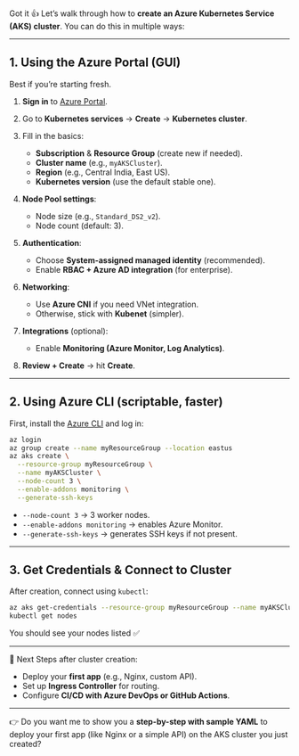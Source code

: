 Got it 👍 Let’s walk through how to **create an Azure Kubernetes Service (AKS) cluster**. You can do this in multiple ways:

---

## 1. **Using the Azure Portal (GUI)**

Best if you’re starting fresh.

1. **Sign in** to [Azure Portal](https://portal.azure.com).
2. Go to **Kubernetes services** → **Create** → **Kubernetes cluster**.
3. Fill in the basics:

   * **Subscription** & **Resource Group** (create new if needed).
   * **Cluster name** (e.g., `myAKSCluster`).
   * **Region** (e.g., Central India, East US).
   * **Kubernetes version** (use the default stable one).
4. **Node Pool settings**:

   * Node size (e.g., `Standard_DS2_v2`).
   * Node count (default: 3).
5. **Authentication**:

   * Choose **System-assigned managed identity** (recommended).
   * Enable **RBAC + Azure AD integration** (for enterprise).
6. **Networking**:

   * Use **Azure CNI** if you need VNet integration.
   * Otherwise, stick with **Kubenet** (simpler).
7. **Integrations** (optional):

   * Enable **Monitoring (Azure Monitor, Log Analytics)**.
8. **Review + Create** → hit **Create**.

---

## 2. **Using Azure CLI (scriptable, faster)**

First, install the [Azure CLI](https://learn.microsoft.com/cli/azure/install-azure-cli) and log in:

```bash
az login
az group create --name myResourceGroup --location eastus
az aks create \
  --resource-group myResourceGroup \
  --name myAKSCluster \
  --node-count 3 \
  --enable-addons monitoring \
  --generate-ssh-keys
```

* `--node-count 3` → 3 worker nodes.
* `--enable-addons monitoring` → enables Azure Monitor.
* `--generate-ssh-keys` → generates SSH keys if not present.

---

## 3. **Get Credentials & Connect to Cluster**

After creation, connect using `kubectl`:

```bash
az aks get-credentials --resource-group myResourceGroup --name myAKSCluster
kubectl get nodes
```

You should see your nodes listed ✅

---

🔹 Next Steps after cluster creation:

* Deploy your **first app** (e.g., Nginx, custom API).
* Set up **Ingress Controller** for routing.
* Configure **CI/CD with Azure DevOps or GitHub Actions**.

---

👉 Do you want me to show you a **step-by-step with sample YAML** to deploy your first app (like Nginx or a simple API) on the AKS cluster you just created?
